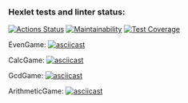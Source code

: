 ### Hexlet tests and linter status:
[![Actions Status](https://github.com/Covch/java-project-61/workflows/hexlet-check/badge.svg)](https://github.com/Covch/java-project-61/actions)
[![Maintainability](https://api.codeclimate.com/v1/badges/682c0492e719e0e28caf/maintainability)](https://codeclimate.com/github/Covch/java-project-61/maintainability)
[![Test Coverage](https://api.codeclimate.com/v1/badges/682c0492e719e0e28caf/test_coverage)](https://codeclimate.com/github/Covch/java-project-61/test_coverage)

EvenGame:
[![asciicast](https://asciinema.org/a/oIPLKzfTgXQBaGBYMziBZZSD8.svg)](https://asciinema.org/a/oIPLKzfTgXQBaGBYMziBZZSD8?autoplay=1)

CalcGame:
[![asciicast](https://asciinema.org/a/10SpIZ2Gf0kySl8dHwYK5MGqj.svg)](https://asciinema.org/a/10SpIZ2Gf0kySl8dHwYK5MGqj?autoplay=1)

GcdGame:
[![asciicast](https://asciinema.org/a/Eylajv8F5F46nnmWyEWUqvo6J.svg)](https://asciinema.org/a/Eylajv8F5F46nnmWyEWUqvo6J?autoplay=1)

ArithmeticGame:
[![asciicast](https://asciinema.org/a/KWd4R3hAPsxZ8mPlFak4Ciptx.svg)](https://asciinema.org/a/KWd4R3hAPsxZ8mPlFak4Ciptx?autoplay=1)